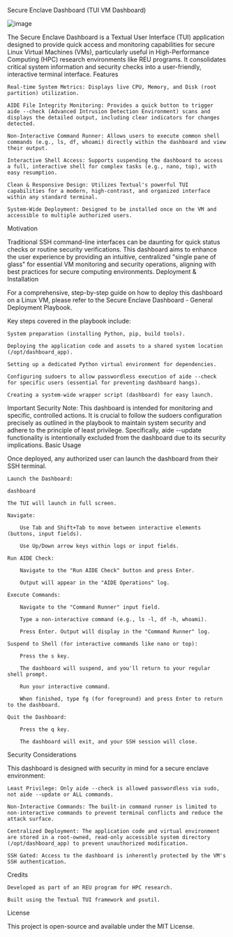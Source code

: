 Secure Enclave Dashboard (TUI VM Dashboard)

![image](https://github.com/user-attachments/assets/88bd2613-0640-4af6-9046-1ae243ea9a5e)


The Secure Enclave Dashboard is a Textual User Interface (TUI) application designed to provide quick access and monitoring capabilities for secure Linux Virtual Machines (VMs), particularly useful in High-Performance Computing (HPC) research environments like REU programs. It consolidates critical system information and security checks into a user-friendly, interactive terminal interface.
Features

    Real-time System Metrics: Displays live CPU, Memory, and Disk (root partition) utilization.

    AIDE File Integrity Monitoring: Provides a quick button to trigger aide --check (Advanced Intrusion Detection Environment) scans and displays the detailed output, including clear indicators for changes detected.

    Non-Interactive Command Runner: Allows users to execute common shell commands (e.g., ls, df, whoami) directly within the dashboard and view their output.

    Interactive Shell Access: Supports suspending the dashboard to access a full, interactive shell for complex tasks (e.g., nano, top), with easy resumption.

    Clean & Responsive Design: Utilizes Textual's powerful TUI capabilities for a modern, high-contrast, and organized interface within any standard terminal.

    System-Wide Deployment: Designed to be installed once on the VM and accessible to multiple authorized users.

Motivation

Traditional SSH command-line interfaces can be daunting for quick status checks or routine security verifications. This dashboard aims to enhance the user experience by providing an intuitive, centralized "single pane of glass" for essential VM monitoring and security operations, aligning with best practices for secure computing environments.
Deployment & Installation

For a comprehensive, step-by-step guide on how to deploy this dashboard on a Linux VM, please refer to the Secure Enclave Dashboard - General Deployment Playbook.

Key steps covered in the playbook include:

    System preparation (installing Python, pip, build tools).

    Deploying the application code and assets to a shared system location (/opt/dashboard_app).

    Setting up a dedicated Python virtual environment for dependencies.

    Configuring sudoers to allow passwordless execution of aide --check for specific users (essential for preventing dashboard hangs).

    Creating a system-wide wrapper script (dashboard) for easy launch.

Important Security Note: This dashboard is intended for monitoring and specific, controlled actions. It is crucial to follow the sudoers configuration precisely as outlined in the playbook to maintain system security and adhere to the principle of least privilege. Specifically, aide --update functionality is intentionally excluded from the dashboard due to its security implications.
Basic Usage

Once deployed, any authorized user can launch the dashboard from their SSH terminal.

    Launch the Dashboard:

    dashboard

    The TUI will launch in full screen.

    Navigate:

        Use Tab and Shift+Tab to move between interactive elements (buttons, input fields).

        Use Up/Down arrow keys within logs or input fields.

    Run AIDE Check:

        Navigate to the "Run AIDE Check" button and press Enter.

        Output will appear in the "AIDE Operations" log.

    Execute Commands:

        Navigate to the "Command Runner" input field.

        Type a non-interactive command (e.g., ls -l, df -h, whoami).

        Press Enter. Output will display in the "Command Runner" log.

    Suspend to Shell (for interactive commands like nano or top):

        Press the s key.

        The dashboard will suspend, and you'll return to your regular shell prompt.

        Run your interactive command.

        When finished, type fg (for foreground) and press Enter to return to the dashboard.

    Quit the Dashboard:

        Press the q key.

        The dashboard will exit, and your SSH session will close.

Security Considerations

This dashboard is designed with security in mind for a secure enclave environment:

    Least Privilege: Only aide --check is allowed passwordless via sudo, not aide --update or ALL commands.

    Non-Interactive Commands: The built-in command runner is limited to non-interactive commands to prevent terminal conflicts and reduce the attack surface.

    Centralized Deployment: The application code and virtual environment are stored in a root-owned, read-only accessible system directory (/opt/dashboard_app) to prevent unauthorized modification.

    SSH Gated: Access to the dashboard is inherently protected by the VM's SSH authentication.

Credits

    Developed as part of an REU program for HPC research.

    Built using the Textual TUI framework and psutil.

License

This project is open-source and available under the MIT License.
